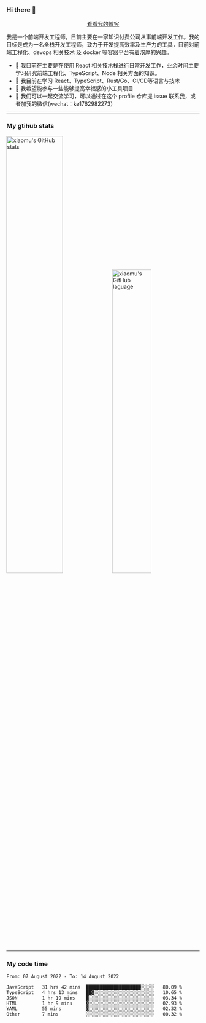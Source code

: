 ### Hi there 👋

<p align="center">
  <a href="https://blog.realjacket.site/">看看我的博客</a>
</p>

我是一个前端开发工程师，目前主要在一家知识付费公司从事前端开发工作。我的目标是成为一名全栈开发工程师，致力于开发提高效率及生产力的工具，目前对前端工程化、devops 相关技术 及 docker 等容器平台有着浓厚的兴趣。

- 🔭 我目前在主要是在使用 React 相关技术栈进行日常开发工作，业余时间主要学习研究前端工程化、TypeScript、Node 相关方面的知识。
- 🌱 我目前在学习 React、TypeScript、Rust/Go、CI/CD等语言与技术
- 👯 我希望能参与一些能够提高幸福感的小工具项目
- 💬 我们可以一起交流学习，可以通过在这个 profile 仓库提 issue 联系我，或者加我的微信(wechat：ke1762982273）

***

### My gtihub stats

<a><img src="https://github-readme-stats.vercel.app/api?username=real-jacket" title="xiaomu's GitHub stats" alt="xiaomu's GitHub stats" style="width:54%;"/></a>
<a><img src="https://github-readme-stats.vercel.app/api/top-langs/?username=real-jacket&layout=compact" title="xiaomu's GitHub laguage" alt="xiaomu's GitHub laguage" style="width:45%;"/><a/>

***

### My code time

<!--START_SECTION:waka-->

```text
From: 07 August 2022 - To: 14 August 2022

JavaScript   31 hrs 42 mins  ████████████████████░░░░░   80.09 %
TypeScript   4 hrs 13 mins   ██▓░░░░░░░░░░░░░░░░░░░░░░   10.65 %
JSON         1 hr 19 mins    █░░░░░░░░░░░░░░░░░░░░░░░░   03.34 %
HTML         1 hr 9 mins     ▓░░░░░░░░░░░░░░░░░░░░░░░░   02.93 %
YAML         55 mins         ▓░░░░░░░░░░░░░░░░░░░░░░░░   02.32 %
Other        7 mins          ░░░░░░░░░░░░░░░░░░░░░░░░░   00.32 %
```

<!--END_SECTION:waka-->
